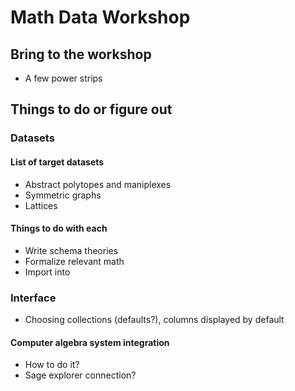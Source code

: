 # Math Data Workshop

## Bring to the workshop

- A few power strips

## Things to do or figure out

### Datasets

#### List of target datasets
- Abstract polytopes and maniplexes
- Symmetric graphs
- Lattices

#### Things to do with each

- Write schema theories
- Formalize relevant math
- Import into

### Interface

- Choosing collections (defaults?), columns displayed by default

#### Computer algebra system integration

- How to do it?
- Sage explorer connection?
